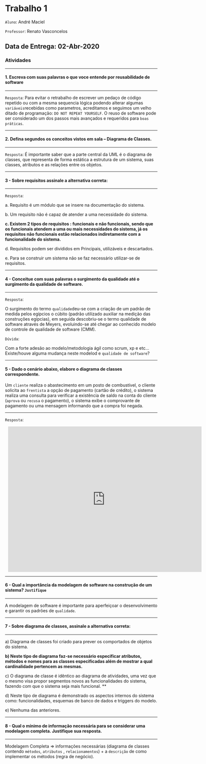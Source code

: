 # Trabalho 1

 `Aluno`: André Maciel

 `Professor`: Renato Vasconcelos

## Data de Entrega: 02-Abr-2020

### Atividades

---
#### 1. Escreva com suas palavras o que voce entende por reusabilidade de software

---

`Resposta`: Para evitar o retrabalho de escrever um pedaço de código repetido ou com a mesma sequencia lógica podendo alterar algumas `variáveis`recebidas como parametros, acreditamos e seguimos um velho ditado de programação: `DO NOT REPEAT YOURSELF`. O reuso de software pode ser considerado um dos passos mais avançados e requeridos para `boas práticas`.


---
#### 2. Defina segundos os conceitos vistos em sala – Diagrama de Classes.

---

`Resposta`: É importante saber que a parte central da UML é o diagrama de classes, que representa de forma estática a estrutura de um sistema, suas classes, atributos e as relações entre os objetos.

---
#### 3 - Sobre requisitos assinale a alternativa correta:

---

`Resposta`: 

a. Requisito é um módulo que se insere na documentação do sistema.

b. Um requisito não é capaz de atender a uma necessidade do sistema.

**c. Existem 2 tipos de requisitos : funcionais e não funcionais, sendo que os funcionais atendem a uma ou mais necessidades do sistema, já os requisitos não funcionais estão relacionados indiretamente com a funcionalidade do sistema.**

d. Requisitos podem ser divididos em Principais, utilizáveis e descartados.

e. Para se construir um sistema não se faz necessário utilizar-se de requisitos.

---
#### 4 - Conceitue com suas palavras o surgimento da qualidade até o surgimento da qualidade de software.

---

`Resposta`: 

O surgimento do termo `qualidade`deu-se com a criação de um padrão de medida pelos egípcios o cúbito (padrão utilizado auxiliar na medição das construções egípcias), em seguida descobriu-se o termo qualidade de software através de Meyers, evoluindo-se até chegar ao conhecido modelo de controle de qualidade de software (CMM).

`Dúvida`:

Com a forte adesão ao modelo/metodologia ágil como scrum, xp e etc... Existe/houve alguma mudança neste modelod e `qualidade de software`?


---
#### 5 - Dado o cenário abaixo, elabore o diagrama de classes correspondente.

Um `cliente` realiza o abastecimento em um posto de combustível, o cliente solicita ao `frentista` a opção de pagamento (cartão de crédito), o sistema realiza uma consulta para verificar a existência de saldo na conta do cliente (`aprova` ou `recusa` o pagamento), o sistema exibe o comprovante de pagamento ou uma mensagem informando que a compra foi negada.

---

`Resposta`: 

<div style="width: 640px; height: 480px; margin: 10px; position: relative;"><iframe allowfullscreen frameborder="0" style="width:640px; height:480px" src="https://www.lucidchart.com/documents/embeddedchart/ff923169-dd15-4cf8-9bcd-efd852f28bb9" id="aGkMycmQm5AV"></iframe></div>



---
#### 6 - Qual a importância da modelagem de software na construção de um sistema?  `Justifique`

---

A modelagem de software é importante para aperfeiçoar o desenvolvimento e garantir os padrões de `qualidade`.


---
#### 7 - Sobre diagrama de classes, assinale a alternativa correta:

---

a) Diagrama de classes foi criado para prever os comportados de objetos do sistema.

**b) Neste tipo de diagrama faz-se necessário especificar atributos, métodos e nomes para as classes especificadas além de mostrar a qual cardinalidade pertencem as mesmas.**

c) O diagrama de classe é idêntico ao diagrama de atividades, uma vez que o mesmo visa propor segmentos novos as funcionalidades do sistema, fazendo com que o sistema seja mais funcional. **

d) Neste tipo de diagrama é demonstrado os aspectos internos do sistema como: funcionalidades, esquemas de banco de dados e triggers do modelo.

e) Nenhuma das anteriores.


---
#### 8 - Qual o mínimo de informação necessária para se considerar uma modelagem completa. Justifique sua resposta.

---

Modelagem Completa => informações necessárias (diagrama de classes contendo `métodos`, `atributos` , `relacionamentos`) + a `descrição` de como implementar os métodos (regra de negócio).